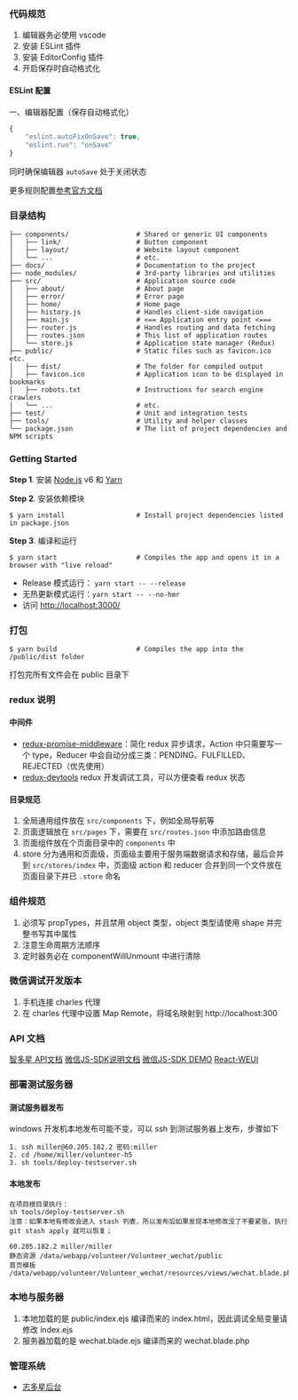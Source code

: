### 代码规范

1. 编辑器务必使用 vscode
2. 安装 ESLint 插件
3. 安装 EditorConfig 插件
4. 开启保存时自动格式化

#### ESLint 配置

一、编辑器配置（保存自动格式化）

```js
{
    "eslint.autoFixOnSave": true,
    "eslint.run": "onSave"
}
```

同时确保编辑器 `autoSave` 处于关闭状态

更多规则配置[参考官方文档](https://eslint.org/docs/user-guide/configuring)

### 目录结构

```shell
├── components/                 # Shared or generic UI components
│   ├── link/                   # Button component
│   ├── layout/                 # Website layout component
│   └── ...                     # etc.
├── docs/                       # Documentation to the project
├── node_modules/               # 3rd-party libraries and utilities
├── src/                        # Application source code
│   ├── about/                  # About page
│   ├── error/                  # Error page
│   ├── home/                   # Home page
│   ├── history.js              # Handles client-side navigation
│   ├── main.js                 # <== Application entry point <===
│   ├── router.js               # Handles routing and data fetching
│   ├── routes.json             # This list of application routes
│   └── store.js                # Application state manager (Redux)
├── public/                     # Static files such as favicon.ico etc.
│   ├── dist/                   # The folder for compiled output
│   ├── favicon.ico             # Application icon to be displayed in bookmarks
│   ├── robots.txt              # Instructions for search engine crawlers
│   └── ...                     # etc.
├── test/                       # Unit and integration tests
├── tools/                      # Utility and helper classes
└── package.json                # The list of project dependencies and NPM scripts
```


### Getting Started

**Step 1**. 安装 [Node.js](https://nodejs.org/) v6 和
[Yarn](https://yarnpkg.com/)

**Step 2**. 安装依赖模块

```shell
$ yarn install                  # Install project dependencies listed in package.json
```


**Step 3**. 编译和运行

```shell
$ yarn start                    # Compiles the app and opens it in a browser with "live reload"
```

* Release 模式运行： `yarn start -- --release`
* 无热更新模式运行：`yarn start -- --no-hmr`
* 访问 [http://localhost:3000/](http://localhost:3000/)


### 打包

```shell
$ yarn build                    # Compiles the app into the /public/dist folder
```
打包完所有文件会在 public 目录下


### redux 说明

#### 中间件

* [redux-promise-middleware](https://github.com/pburtchaell/redux-promise-middleware)：简化 redux 异步请求，Action 中只需要写一个 type，Reducer 中会自动分成三类：PENDING、FULFILLED、REJECTED（优先使用）
* [redux-devtools](https://github.com/gaearon/redux-devtools) redux 开发调试工具，可以方便查看 redux 状态

#### 目录规范

1. 全局通用组件放在 `src/components` 下，例如全局导航等
2. 页面逻辑放在 `src/pages` 下，需要在 `src/routes.json` 中添加路由信息
3. 页面组件放在个页面目录中的 `components` 中
4. store 分为通用和页面级，页面级主要用于服务端数据请求和存储，最后合并到 `src/stores/index` 中，页面级 action 和 reducer 合并到同一个文件放在页面目录下并已 `.store` 命名

### 组件规范

1. 必须写 propTypes，并且禁用 object 类型，object 类型请使用 shape 并完整书写其中属性
2. 注意生命周期方法顺序
3. 定时器务必在 componentWillUnmount 中进行清除

### 微信调试开发版本

1. 手机连接 charles 代理
2. 在 charles 代理中设置 Map Remote，将域名映射到 http://localhost:300

### API 文档

[智多星 API文档](https://www.zybuluo.com/lina/note/892990)
[微信JS-SDK说明文档](https://mp.weixin.qq.com/wiki?t=resource/res_main&id=mp1421141115)
[微信JS-SDK DEMO](http://203.195.235.76/jssdk/)
[React-WEUI](https://github.com/weui/react-weui/)

### 部署测试服务器

#### 测试服务器发布

windows 开发机本地发布可能不变，可以 ssh 到测试服务器上发布，步骤如下

```
1. ssh miller@60.205.182.2 密码:miller
2. cd /home/miller/volunteer-h5
3. sh tools/deploy-testserver.sh
```

#### 本地发布
```
在项目根目录执行：
sh tools/deploy-testserver.sh
注意：如果本地有修改会进入 stash 列表，所以发布后如果发现本地修改没了不要紧张，执行 git stash apply 就可以恢复；

60.205.182.2 miller/miller
静态资源 /data/webapp/volunteer/Volunteer_wechat/public
首页模板 /data/webapp/volunteer/Volunteer_wechat/resources/views/wechat.blade.php
```

### 本地与服务器

1. 本地加载的是 public/index.ejs 编译而来的 index.html，因此调试全局变量请修改 index.ejs
2. 服务器加载的是 wechat.blade.ejs 编译而来的 wechat.blade.php

### 管理系统

* [志多星后台](http://alpha.api.admin.volunteer.tmallwo.com/org/list)
